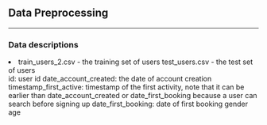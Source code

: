 <h2> Data Preprocessing </h2>
<hr>
<h3> Data descriptions </h3>
<li>
  <item> train_users_2.csv - the training set of users </item>
  <item>test_users.csv - the test set of users </item>
</li>

<list>
  <item>id: user id
date_account_created: the date of account creation
timestamp_first_active: timestamp of the first activity, note that it can be earlier than date_account_created or date_first_booking because a user can search before signing up
date_first_booking: date of first booking
gender
    age</item>
  </list>
